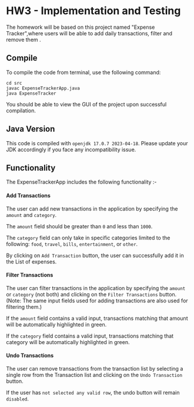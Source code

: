 # HW3 - Implementation and Testing

The homework will be based on this project named "Expense Tracker",where users will be able to add daily transactions, filter and remove them . 

## Compile

To compile the code from terminal, use the following command:
```
cd src
javac ExpenseTrackerApp.java
java ExpenseTracker
```

You should be able to view the GUI of the project upon successful compilation. 

## Java Version
This code is compiled with ```openjdk 17.0.7 2023-04-18```. Please update your JDK accordingly if you face any incompatibility issue.

## Functionality

The ExpenseTrackerApp includes the following functionality :- 

#### Add Transactions

The user can add new transactions in the application by specifying the `amount` and `category`.

The `amount` field should be greater than `0` and less than `1000`. 

The `category` field can only take in specific categories limited to the following: `food`, `travel`, `bills`, `entertainment`, or `other`.

By clicking on `Add Transaction` button, the user can successfully add it in the List of expenses. 

#### Filter Transactions

The user can filter transactions in the application by specifying the `amount` or `category` (not both) and clicking on the `Filter Transactions` button. (Note: The same input fields used for adding transactions are also used for filtering them.)

If the `amount` field contains a valid input, transactions matching that amount will be automatically highlighted in green.

If the `category` field contains a valid input, transactions matching that category will be automatically highlighted in green.

#### Undo Transactions

The user can remove transactions from the transaction list by selecting a single row from the Transaction list and clicking on the `Undo Transaction` button. 

If the user has `not selected any valid row`, the undo button will remain `disabled`.

